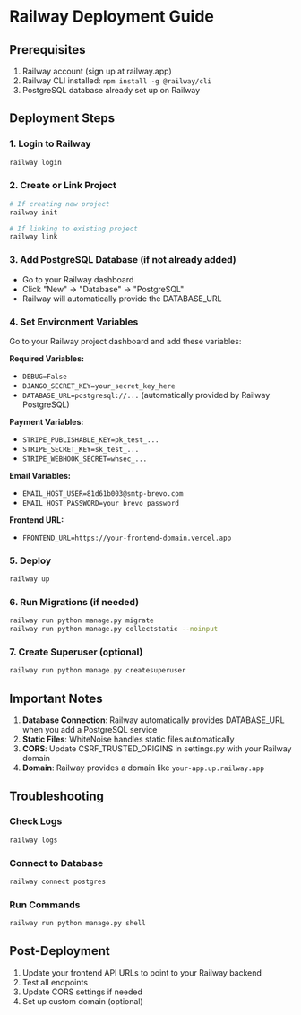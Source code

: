 # Railway Deployment Guide

## Prerequisites
1. Railway account (sign up at railway.app)
2. Railway CLI installed: `npm install -g @railway/cli`
3. PostgreSQL database already set up on Railway

## Deployment Steps

### 1. Login to Railway
```bash
railway login
```

### 2. Create or Link Project
```bash
# If creating new project
railway init

# If linking to existing project
railway link
```

### 3. Add PostgreSQL Database (if not already added)
- Go to your Railway dashboard
- Click "New" → "Database" → "PostgreSQL"
- Railway will automatically provide the DATABASE_URL

### 4. Set Environment Variables
Go to your Railway project dashboard and add these variables:

**Required Variables:**
- `DEBUG=False`
- `DJANGO_SECRET_KEY=your_secret_key_here`
- `DATABASE_URL=postgresql://...` (automatically provided by Railway PostgreSQL)

**Payment Variables:**
- `STRIPE_PUBLISHABLE_KEY=pk_test_...`
- `STRIPE_SECRET_KEY=sk_test_...`
- `STRIPE_WEBHOOK_SECRET=whsec_...`

**Email Variables:**
- `EMAIL_HOST_USER=81d61b003@smtp-brevo.com`
- `EMAIL_HOST_PASSWORD=your_brevo_password`

**Frontend URL:**
- `FRONTEND_URL=https://your-frontend-domain.vercel.app`

### 5. Deploy
```bash
railway up
```

### 6. Run Migrations (if needed)
```bash
railway run python manage.py migrate
railway run python manage.py collectstatic --noinput
```

### 7. Create Superuser (optional)
```bash
railway run python manage.py createsuperuser
```

## Important Notes

1. **Database Connection**: Railway automatically provides DATABASE_URL when you add a PostgreSQL service
2. **Static Files**: WhiteNoise handles static files automatically
3. **CORS**: Update CSRF_TRUSTED_ORIGINS in settings.py with your Railway domain
4. **Domain**: Railway provides a domain like `your-app.up.railway.app`

## Troubleshooting

### Check Logs
```bash
railway logs
```

### Connect to Database
```bash
railway connect postgres
```

### Run Commands
```bash
railway run python manage.py shell
```

## Post-Deployment

1. Update your frontend API URLs to point to your Railway backend
2. Test all endpoints
3. Update CORS settings if needed
4. Set up custom domain (optional)
